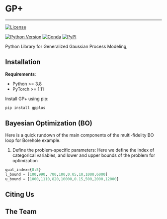 # GP+
---
[![License](https://img.shields.io/badge/license-MIT-green.svg)](LICENSE)

[![Python Version](https://img.shields.io/badge/python-3.8+-blue.svg)](https://www.python.org/downloads/)
[![Conda](https://img.shields.io/conda/v/gpytorch/gpytorch.svg)](https://anaconda.org/gpytorch/gpytorch)
[![PyPI](https://img.shields.io/pypi/v/gpytorch.svg)](https://pypi.org/project/gpytorch)

Python Library for Generalized Gaussian Process Modeling,


## Installation

**Requirements**:
- Python >= 3.8
- PyTorch >= 1.11

Install GP+ using pip:

```bash
pip install gpplus
```
## Bayesian Optimization (BO)
Here is a quick rundown of the main components of the multi-fidelity BO loop for Borehole example.
  1. Define the problem-specific parameters: Here we define the index of categorical variables, and lower and upper bounds of the problem for optimization
```python
qual_index={8:5}
l_bound = [100,990, 700,100,0.05,10,1000,6000]            
u_bound = [1000,1110,820,10000,0.15,500,2000,12000]
```


## Citing Us


## The Team


